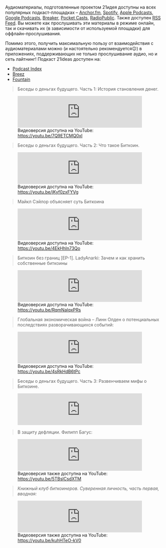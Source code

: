  

Аудиоматериалы, подготовленные проектом 21идея доступны на всех популярных подкаст-площадках – [Anchor.fm](https://anchor.fm/tony-lightning), [Spotify](https://open.spotify.com/show/1vjCoEDFPYaqKm3HasOZrK), [Apple Podcasts](https://podcasts.apple.com/us/podcast/21ideas/id1584949114), [Google Podcasts](https://www.google.com/podcasts?feed=aHR0cHM6Ly9hbmNob3IuZm0vcy82OWM4ZGU1OC9wb2RjYXN0L3Jzcw==), [Breaker](https://www.breaker.audio/21ideas), [Pocket Casts](https://pca.st/c4me4r1y), [RadioPublic](https://radiopublic.com/21ideas-G7n37L). Также доступен [RSS Feed](https://anchor.fm/s/69c8de58/podcast/rss). Вы можете как прослушивать эти материалы в режиме онлайн, так и скачивать их (в зависимости от используемой площадки) для оффлайн-прослушивания.

Помимо этого, получить максимальную пользу от взаимодействия с аудиоматериалами можно (и настоятельно рекомендуется😉) в приложениях, поддерживающих не только прослушивание аудио, но и сеть лайтнинг! Подкаст 21ideas доступен на:

*   [Podcast Index](https://podcastindex.org/podcast/4255963)
*   [Breez](https://www.21ideas.org/theory-ln-breez-wallet/)
*   [Fountain](https://www.fountain.fm/)

<blockquote class="kg-blockquote-alt">Беседы о деньгах будущего. Часть 1: История становления денег.</blockquote>

<figure class="kg-card kg-embed-card kg-card-hascaption"><iframe frameborder="0" height="102px" scrolling="no" src="https://anchor.fm/tony-lightning/embed/episodes/1-e1ecc2q" width="400px"></iframe><figcaption>Видеоверсия доступна на YouTube: <a href="https://youtu.be/7Q9ETCMQ0xI">https://youtu.be/7Q9ETCMQ0xI</a></figcaption></figure>

<blockquote class="kg-blockquote-alt">Беседы о деньгах будущего. Часть 2: Что такое Биткоин.</blockquote>

<figure class="kg-card kg-embed-card kg-card-hascaption"><iframe frameborder="0" height="102px" scrolling="no" src="https://anchor.fm/tony-lightning/embed/episodes/2-e1ef872" width="400px"></iframe><figcaption>Видеоверсия доступна на YouTube: <a href="https://youtu.be/jKyf0zxFYVg">https://youtu.be/jKyf0zxFYVg</a></figcaption></figure>

<blockquote class="kg-blockquote-alt">Майкл Сэйлор объясняет суть Биткоина</blockquote>

<figure class="kg-card kg-embed-card kg-card-hascaption"><iframe frameborder="0" height="102px" scrolling="no" src="https://anchor.fm/tony-lightning/embed/episodes/ep-e1eprau" width="400px"></iframe><figcaption>Видеоверсия доступна на YouTube: <a href="https://youtu.be/4EkHhln73Qo">https://youtu.be/4EkHhln73Qo</a></figcaption></figure>

<blockquote class="kg-blockquote-alt">Биткоин без границ [EP-1]. LadyAnarki: Зачем и как хранить собственные биткоины</blockquote>

<figure class="kg-card kg-embed-card kg-card-hascaption"><iframe frameborder="0" height="102px" scrolling="no" src="https://anchor.fm/tony-lightning/embed/episodes/EP-1-LadyAnarki-e1eq78i" width="400px"></iframe><figcaption>Видеоверсия доступна на YouTube: <a href="https://youtu.be/RqmNalqxPRs">https://youtu.be/RqmNalqxPRs</a></figcaption></figure>

<blockquote class="kg-blockquote-alt">Глобальная экономическая война – Линн Олден о потенциальных последствиях разворачивающихся событий: </blockquote>

<figure class="kg-card kg-embed-card kg-card-hascaption"><iframe frameborder="0" height="102px" scrolling="no" src="https://anchor.fm/tony-lightning/embed/episodes/ep-e1ft2ta" width="400px"></iframe><figcaption>Видеоверсия доступна на YouTube: <a href="https://youtu.be/4sRkHdB6tPc">https://youtu.be/4sRkHdB6tPc</a></figcaption></figure>

<blockquote class="kg-blockquote-alt">Беседы о деньгах будущего. Часть 3: Развенчиваем мифы о Биткоине.</blockquote>

<figure class="kg-card kg-embed-card"><iframe frameborder="0" height="102px" scrolling="no" src="https://anchor.fm/tony-lightning/embed/episodes/3-e1gs7fc" width="400px"></iframe></figure>

<blockquote class="kg-blockquote-alt">В защиту дефляции. Филипп Багус:</blockquote>

<figure class="kg-card kg-embed-card kg-card-hascaption"><iframe frameborder="0" height="102px" scrolling="no" src="https://anchor.fm/tony-lightning/embed/episodes/---e1ht107" width="400px"></iframe><figcaption>Видеоверсия также доступна на YouTube: <a href="https://youtu.be/5TBslCsdXTM">https://youtu.be/5TBslCsdXTM</a></figcaption></figure>

<blockquote class="kg-blockquote-alt"><em>Книжный клуб биткоинеров. Суверенная личность, часть первая, вводная:</em></blockquote>

<figure class="kg-card kg-embed-card kg-card-hascaption"><iframe frameborder="0" height="102px" scrolling="no" src="https://anchor.fm/tony-lightning/embed/episodes/ep-e1kduhj" width="400px"></iframe><figcaption>Видеоверсия также доступна на YouTube: <a href="https://youtu.be/kuhHTeO-kV0">https://youtu.be/kuhHTeO-kV0</a></figcaption></figure>